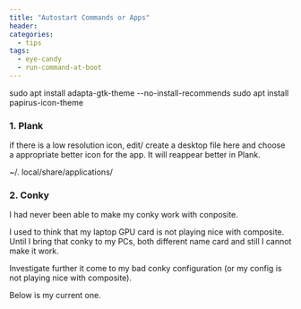 ```yaml
---
title: "Autostart Commands or Apps"
header:
categories:
  - tips
tags:
  - eye-candy 
  - run-command-at-boot
---
```


sudo apt install adapta-gtk-theme --no-install-recommends
sudo apt install papirus-icon-theme

### 1. Plank

if there is a low resolution icon, edit/ create a desktop file here and choose a appropriate better icon for the app. It will reappear better in Plank.

~/. local/share/applications/

### 2. Conky
I had never been able to make my conky work with conposite.

I used to think that my laptop GPU card is not playing nice with composite.
Until I bring that conky to my PCs, both different name card and still I cannot make it work.

Investigate further it come to my bad conky configuration (or my config is not playing nice with composite).

Below is my current one.



